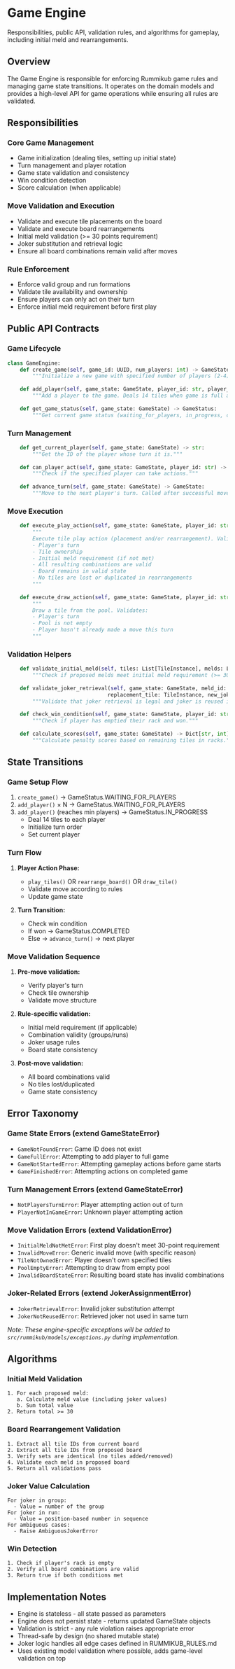 # Game Engine

Responsibilities, public API, validation rules, and algorithms for gameplay, including initial meld and rearrangements.

## Overview

The Game Engine is responsible for enforcing Rummikub game rules and managing game state transitions. It operates on the domain models and provides a high-level API for game operations while ensuring all rules are validated.

## Responsibilities

### Core Game Management
- Game initialization (dealing tiles, setting up initial state)
- Turn management and player rotation
- Game state validation and consistency
- Win condition detection
- Score calculation (when applicable)

### Move Validation and Execution
- Validate and execute tile placements on the board
- Validate and execute board rearrangements
- Initial meld validation (>= 30 points requirement)
- Joker substitution and retrieval logic
- Ensure all board combinations remain valid after moves

### Rule Enforcement
- Enforce valid group and run formations
- Validate tile availability and ownership
- Ensure players can only act on their turn
- Enforce initial meld requirement before first play

## Public API Contracts

### Game Lifecycle

```python
class GameEngine:
    def create_game(self, game_id: UUID, num_players: int) -> GameState:
        """Initialize a new game with specified number of players (2-4)."""
    
    def add_player(self, game_state: GameState, player_id: str, player_name: str = None) -> GameState:
        """Add a player to the game. Deals 14 tiles when game is full and starts."""
    
    def get_game_status(self, game_state: GameState) -> GameStatus:
        """Get current game status (waiting_for_players, in_progress, completed)."""
```

### Turn Management

```python
    def get_current_player(self, game_state: GameState) -> str:
        """Get the ID of the player whose turn it is."""
    
    def can_player_act(self, game_state: GameState, player_id: str) -> bool:
        """Check if the specified player can take actions."""
    
    def advance_turn(self, game_state: GameState) -> GameState:
        """Move to the next player's turn. Called after successful move or draw."""
```

### Move Execution

```python
    def execute_play_action(self, game_state: GameState, player_id: str, action: PlayTilesAction) -> GameState:
        """
        Execute tile play action (placement and/or rearrangement). Validates:
        - Player's turn
        - Tile ownership
        - Initial meld requirement (if not met)
        - All resulting combinations are valid
        - Board remains in valid state
        - No tiles are lost or duplicated in rearrangements
        """
    
    def execute_draw_action(self, game_state: GameState, player_id: str) -> GameState:
        """
        Draw a tile from the pool. Validates:
        - Player's turn  
        - Pool is not empty
        - Player hasn't already made a move this turn
        """
```

### Validation Helpers

```python
    def validate_initial_meld(self, tiles: List[TileInstance], melds: List[Meld]) -> bool:
        """Check if proposed melds meet initial meld requirement (>= 30 points)."""
    
    def validate_joker_retrieval(self, game_state: GameState, meld_id: UUID, 
                                replacement_tile: TileInstance, new_joker_usage: List[Meld]) -> bool:
        """Validate that joker retrieval is legal and joker is reused in same turn."""
    
    def check_win_condition(self, game_state: GameState, player_id: str) -> bool:
        """Check if player has emptied their rack and won."""
    
    def calculate_scores(self, game_state: GameState) -> Dict[str, int]:
        """Calculate penalty scores based on remaining tiles in racks."""
```

## State Transitions

### Game Setup Flow
1. `create_game()` → GameStatus.WAITING_FOR_PLAYERS
2. `add_player()` × N → GameStatus.WAITING_FOR_PLAYERS  
3. `add_player()` (reaches min players) → GameStatus.IN_PROGRESS
   - Deal 14 tiles to each player
   - Initialize turn order
   - Set current player

### Turn Flow
1. **Player Action Phase:**
   - `play_tiles()` OR `rearrange_board()` OR `draw_tile()`
   - Validate move according to rules
   - Update game state
   
2. **Turn Transition:**
   - Check win condition
   - If won → GameStatus.COMPLETED
   - Else → `advance_turn()` → next player

### Move Validation Sequence
1. **Pre-move validation:**
   - Verify player's turn
   - Check tile ownership
   - Validate move structure

2. **Rule-specific validation:**
   - Initial meld requirement (if applicable)
   - Combination validity (groups/runs)
   - Joker usage rules
   - Board state consistency

3. **Post-move validation:**
   - All board combinations valid
   - No tiles lost/duplicated
   - Game state consistency

## Error Taxonomy

### Game State Errors (extend GameStateError)
- `GameNotFoundError`: Game ID does not exist  
- `GameFullError`: Attempting to add player to full game
- `GameNotStartedError`: Attempting gameplay actions before game starts
- `GameFinishedError`: Attempting actions on completed game

### Turn Management Errors (extend GameStateError)
- `NotPlayersTurnError`: Player attempting action out of turn
- `PlayerNotInGameError`: Unknown player attempting action

### Move Validation Errors (extend ValidationError)
- `InitialMeldNotMetError`: First play doesn't meet 30-point requirement
- `InvalidMoveError`: Generic invalid move (with specific reason)
- `TileNotOwnedError`: Player doesn't own specified tiles
- `PoolEmptyError`: Attempting to draw from empty pool
- `InvalidBoardStateError`: Resulting board state has invalid combinations

### Joker-Related Errors (extend JokerAssignmentError)
- `JokerRetrievalError`: Invalid joker substitution attempt  
- `JokerNotReusedError`: Retrieved joker not used in same turn

*Note: These engine-specific exceptions will be added to `src/rummikub/models/exceptions.py` during implementation.*

## Algorithms

### Initial Meld Validation
```
1. For each proposed meld:
   a. Calculate meld value (including joker values)
   b. Sum total value
2. Return total >= 30
```

### Board Rearrangement Validation
```
1. Extract all tile IDs from current board
2. Extract all tile IDs from proposed board  
3. Verify sets are identical (no tiles added/removed)
4. Validate each meld in proposed board
5. Return all validations pass
```

### Joker Value Calculation
```
For joker in group:
  - Value = number of the group
For joker in run:
  - Value = position-based number in sequence
For ambiguous cases:
  - Raise AmbiguousJokerError
```

### Win Detection
```
1. Check if player's rack is empty
2. Verify all board combinations are valid
3. Return true if both conditions met
```

## Implementation Notes

- Engine is stateless - all state passed as parameters
- Engine does not persist state - returns updated GameState objects
- Validation is strict - any rule violation raises appropriate error
- Thread-safe by design (no shared mutable state)
- Joker logic handles all edge cases defined in RUMMIKUB_RULES.md
- Uses existing model validation where possible, adds game-level validation on top
